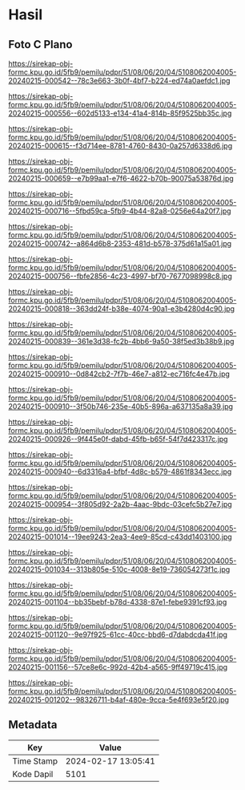 # Hasil

## Foto C Plano

https://sirekap-obj-formc.kpu.go.id/5fb9/pemilu/pdpr/51/08/06/20/04/5108062004005-20240215-000542--78c3e663-3b0f-4bf7-b224-ed74a0aefdc1.jpg

https://sirekap-obj-formc.kpu.go.id/5fb9/pemilu/pdpr/51/08/06/20/04/5108062004005-20240215-000556--602d5133-e134-41a4-814b-85f9525bb35c.jpg

https://sirekap-obj-formc.kpu.go.id/5fb9/pemilu/pdpr/51/08/06/20/04/5108062004005-20240215-000615--f3d714ee-8781-4760-8430-0a257d6338d6.jpg

https://sirekap-obj-formc.kpu.go.id/5fb9/pemilu/pdpr/51/08/06/20/04/5108062004005-20240215-000659--e7b99aa1-e7f6-4622-b70b-90075a53876d.jpg

https://sirekap-obj-formc.kpu.go.id/5fb9/pemilu/pdpr/51/08/06/20/04/5108062004005-20240215-000716--5fbd59ca-5fb9-4b44-82a8-0256e64a20f7.jpg

https://sirekap-obj-formc.kpu.go.id/5fb9/pemilu/pdpr/51/08/06/20/04/5108062004005-20240215-000742--a864d6b8-2353-481d-b578-375d61a15a01.jpg

https://sirekap-obj-formc.kpu.go.id/5fb9/pemilu/pdpr/51/08/06/20/04/5108062004005-20240215-000756--fbfe2856-4c23-4997-bf70-7677098998c8.jpg

https://sirekap-obj-formc.kpu.go.id/5fb9/pemilu/pdpr/51/08/06/20/04/5108062004005-20240215-000818--363dd24f-b38e-4074-90a1-e3b4280d4c90.jpg

https://sirekap-obj-formc.kpu.go.id/5fb9/pemilu/pdpr/51/08/06/20/04/5108062004005-20240215-000839--361e3d38-fc2b-4bb6-9a50-38f5ed3b38b9.jpg

https://sirekap-obj-formc.kpu.go.id/5fb9/pemilu/pdpr/51/08/06/20/04/5108062004005-20240215-000910--0d842cb2-7f7b-46e7-a812-ec716fc4e47b.jpg

https://sirekap-obj-formc.kpu.go.id/5fb9/pemilu/pdpr/51/08/06/20/04/5108062004005-20240215-000910--3f50b746-235e-40b5-896a-a637135a8a39.jpg

https://sirekap-obj-formc.kpu.go.id/5fb9/pemilu/pdpr/51/08/06/20/04/5108062004005-20240215-000926--9f445e0f-dabd-45fb-b65f-54f7d423317c.jpg

https://sirekap-obj-formc.kpu.go.id/5fb9/pemilu/pdpr/51/08/06/20/04/5108062004005-20240215-000940--6d3316a4-bfbf-4d8c-b579-4861f8343ecc.jpg

https://sirekap-obj-formc.kpu.go.id/5fb9/pemilu/pdpr/51/08/06/20/04/5108062004005-20240215-000954--3f805d92-2a2b-4aac-9bdc-03cefc5b27e7.jpg

https://sirekap-obj-formc.kpu.go.id/5fb9/pemilu/pdpr/51/08/06/20/04/5108062004005-20240215-001014--19ee9243-2ea3-4ee9-85cd-c43dd1403100.jpg

https://sirekap-obj-formc.kpu.go.id/5fb9/pemilu/pdpr/51/08/06/20/04/5108062004005-20240215-001034--313b805e-510c-4008-8e19-736054273f1c.jpg

https://sirekap-obj-formc.kpu.go.id/5fb9/pemilu/pdpr/51/08/06/20/04/5108062004005-20240215-001104--bb35bebf-b78d-4338-87e1-febe9391cf93.jpg

https://sirekap-obj-formc.kpu.go.id/5fb9/pemilu/pdpr/51/08/06/20/04/5108062004005-20240215-001120--9e97f925-61cc-40cc-bbd6-d7dabdcda41f.jpg

https://sirekap-obj-formc.kpu.go.id/5fb9/pemilu/pdpr/51/08/06/20/04/5108062004005-20240215-001156--57ce8e6c-992d-42b4-a565-9ff49719c415.jpg

https://sirekap-obj-formc.kpu.go.id/5fb9/pemilu/pdpr/51/08/06/20/04/5108062004005-20240215-001202--98326711-b4af-480e-9cca-5e4f693e5f20.jpg


## Metadata

| Key        | Value               |
| ---------- | ------------------- |
| Time Stamp | 2024-02-17 13:05:41 |
| Kode Dapil | 5101                |



